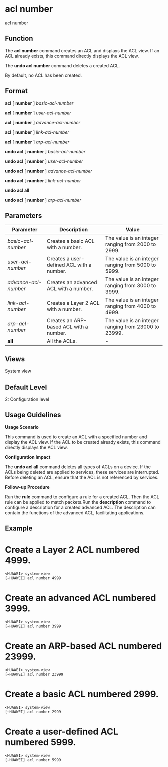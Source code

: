acl number
==========

acl number

Function
--------



The **acl number** command creates an ACL and displays the ACL view. If an ACL already exists, this command directly displays the ACL view.

The **undo acl number** command deletes a created ACL.



By default, no ACL has been created.


Format
------

**acl** [ **number** ] *basic-acl-number*

**acl** [ **number** ] *user-acl-number*

**acl** [ **number** ] *advance-acl-number*

**acl** [ **number** ] *link-acl-number*

**acl** [ **number** ] *arp-acl-number*

**undo acl** [ **number** ] *basic-acl-number*

**undo acl** [ **number** ] *user-acl-number*

**undo acl** [ **number** ] *advance-acl-number*

**undo acl** [ **number** ] *link-acl-number*

**undo acl all**

**undo acl** [ **number** ] *arp-acl-number*


Parameters
----------

| Parameter | Description | Value |
| --- | --- | --- |
| *basic-acl-number* | Creates a basic ACL with a number. | The value is an integer ranging from 2000 to 2999. |
| *user-acl-number* | Creates a user-defined ACL with a number. | The value is an integer ranging from 5000 to 5999. |
| *advance-acl-number* | Creates an advanced ACL with a number. | The value is an integer ranging from 3000 to 3999. |
| *link-acl-number* | Creates a Layer 2 ACL with a number. | The value is an integer ranging from 4000 to 4999. |
| *arp-acl-number* | Creates an ARP-based ACL with a number. | The value is an integer ranging from 23000 to 23999. |
| **all** | All the ACLs. | - |



Views
-----

System view


Default Level
-------------

2: Configuration level


Usage Guidelines
----------------

**Usage Scenario**



This command is used to create an ACL with a specified number and display the ACL view. If the ACL to be created already exists, this command directly displays the ACL view.



**Configuration Impact**



The **undo acl all** command deletes all types of ACLs on a device. If the ACLs being deleted are applied to services, these services are interrupted. Before deleting an ACL, ensure that the ACL is not referenced by services.



**Follow-up Procedure**



Run the **rule** command to configure a rule for a created ACL. Then the ACL rule can be applied to match packets.Run the **description** command to configure a description for a created advanced ACL. The description can contain the functions of the advanced ACL, facilitating applications.




Example
-------

# Create a Layer 2 ACL numbered 4999.
```
<HUAWEI> system-view
[~HUAWEI] acl number 4999

```

# Create an advanced ACL numbered 3999.
```
<HUAWEI> system-view
[~HUAWEI] acl number 3999

```

# Create an ARP-based ACL numbered 23999.
```
<HUAWEI> system-view
[~HUAWEI] acl number 23999

```

# Create a basic ACL numbered 2999.
```
<HUAWEI> system-view
[~HUAWEI] acl number 2999

```

# Create a user-defined ACL numbered 5999.
```
<HUAWEI> system-view
[~HUAWEI] acl number 5999

```